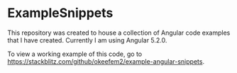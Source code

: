 # ExampleSnippets

This repository was created to house a collection of Angular code examples that I have created. Currently I am using Angular 5.2.0.

To view a working example of this code, go to https://stackblitz.com/github/okeefem2/example-angular-snippets.
